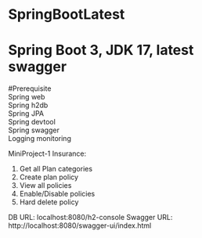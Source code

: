 # SpringBootLatest
# Spring Boot 3, JDK 17, latest swagger

#Prerequisite   
Spring web  
Spring h2db  
Spring JPA  
Spring devtool  
Spring swagger  
Logging monitoring  


MiniProject-1 Insurance:
1. Get all Plan categories
2. Create plan policy
3. View all policies
4. Enable/Disable policies
5. Hard delete policy

DB URL: localhost:8080/h2-console
Swagger URL: http://localhost:8080/swagger-ui/index.html
